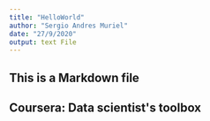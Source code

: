 ```yaml
---
title: "HelloWorld"
author: "Sergio Andres Muriel"
date: "27/9/2020"
output: text File
---
```


## This is a Markdown file
## Coursera: Data scientist's toolbox
